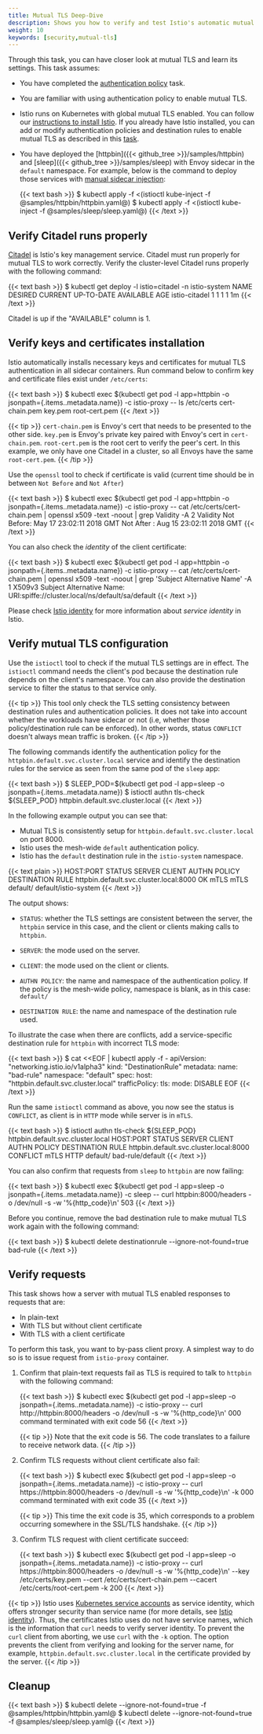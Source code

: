 ```yaml
---
title: Mutual TLS Deep-Dive
description: Shows you how to verify and test Istio's automatic mutual TLS authentication.
weight: 10
keywords: [security,mutual-tls]
---
```


Through this task, you can have closer look at mutual TLS and learn its settings. This task assumes:

* You have completed the [authentication policy](/docs/tasks/security/authn-policy/) task.
* You are familiar with using authentication policy to enable mutual TLS.
* Istio runs on Kubernetes with global mutual TLS enabled. You can follow our [instructions to install Istio](/docs/setup/kubernetes/).
If you already have Istio installed, you can add or modify authentication policies and destination rules to enable mutual TLS as described in this [task](/docs/tasks/security/authn-policy/#globally-enabling-istio-mutual-tls).
* You have deployed the [httpbin]({{< github_tree >}}/samples/httpbin) and [sleep]({{< github_tree >}}/samples/sleep) with Envoy sidecar in the `default` namespace. For example, below is the command to deploy those services with [manual sidecar injection](/docs/setup/kubernetes/additional-setup/sidecar-injection/#manual-sidecar-injection):

    {{< text bash >}}
    $ kubectl apply -f <(istioctl kube-inject -f @samples/httpbin/httpbin.yaml@)
    $ kubectl apply -f <(istioctl kube-inject -f @samples/sleep/sleep.yaml@)
    {{< /text >}}

## Verify Citadel runs properly

[Citadel](/docs/concepts/security/#pki) is Istio's key management service. Citadel must run properly for mutual TLS to work correctly. Verify the
cluster-level Citadel runs properly with the following command:

{{< text bash >}}
$ kubectl get deploy -l istio=citadel -n istio-system
NAME            DESIRED   CURRENT   UP-TO-DATE   AVAILABLE   AGE
istio-citadel   1         1         1            1           1m
{{< /text >}}

Citadel is up if the "AVAILABLE" column is 1.

## Verify keys and certificates installation

Istio automatically installs necessary keys and certificates for mutual TLS authentication in all sidecar containers. Run command below to confirm key and certificate files exist under `/etc/certs`:

{{< text bash >}}
$ kubectl exec $(kubectl get pod -l app=httpbin -o jsonpath={.items..metadata.name}) -c istio-proxy -- ls /etc/certs
cert-chain.pem
key.pem
root-cert.pem
{{< /text >}}

{{< tip >}}
`cert-chain.pem` is Envoy's cert that needs to be presented to the other side. `key.pem` is Envoy's private key
paired with Envoy's cert in `cert-chain.pem`. `root-cert.pem` is the root cert to verify the peer's cert.
In this example, we only have one Citadel in a cluster, so all Envoys have the same `root-cert.pem`.
{{< /tip >}}

Use the `openssl` tool to check if certificate is valid (current time should be in between `Not Before` and `Not After`)

{{< text bash >}}
$ kubectl exec $(kubectl get pod -l app=httpbin -o jsonpath={.items..metadata.name}) -c istio-proxy -- cat /etc/certs/cert-chain.pem | openssl x509 -text -noout  | grep Validity -A 2
Validity
        Not Before: May 17 23:02:11 2018 GMT
        Not After : Aug 15 23:02:11 2018 GMT
{{< /text >}}

You can also check the _identity_ of the client certificate:

{{< text bash >}}
$ kubectl exec $(kubectl get pod -l app=httpbin -o jsonpath={.items..metadata.name}) -c istio-proxy -- cat /etc/certs/cert-chain.pem | openssl x509 -text -noout  | grep 'Subject Alternative Name' -A 1
        X509v3 Subject Alternative Name:
            URI:spiffe://cluster.local/ns/default/sa/default
{{< /text >}}

Please check [Istio identity](/docs/concepts/security/#istio-identity) for more information about  _service identity_ in Istio.

## Verify mutual TLS configuration

Use the `istioctl` tool to check if the mutual TLS settings are in effect. The `istioctl` command needs the client's pod because the destination rule depends on the client's namespace.
You can also provide the destination service to filter the status to that service only.

{{< tip >}}
This tool only check the TLS setting consistency between destination rules and authentication policies. It does not take into account whether the
workloads have sidecar or not (i.e, whether those policy/destination rule can be enforced). In other words, status `CONFLICT` doesn't always mean traffic is broken.
{{< /tip >}}

The following commands identify the authentication policy for the `httpbin.default.svc.cluster.local` service and identify the destination rules for the service as seen from the same pod of the `sleep` app:

{{< text bash >}}
$ SLEEP_POD=$(kubectl get pod -l app=sleep -o jsonpath={.items..metadata.name})
$ istioctl authn tls-check ${SLEEP_POD} httpbin.default.svc.cluster.local
{{< /text >}}

In the following example output you can see that:

* Mutual TLS is consistently setup for `httpbin.default.svc.cluster.local` on port 8000.
* Istio uses the mesh-wide `default` authentication policy.
* Istio has the `default` destination rule in the `istio-system` namespace.

{{< text plain >}}
HOST:PORT                                  STATUS     SERVER     CLIENT     AUTHN POLICY        DESTINATION RULE
httpbin.default.svc.cluster.local:8000     OK         mTLS       mTLS       default/            default/istio-system
{{< /text >}}

The output shows:

* `STATUS`: whether the TLS settings are consistent between the server, the `httpbin` service in this case, and the client or clients making calls to `httpbin`.

* `SERVER`: the mode used on the server.

* `CLIENT`: the mode used on the client or clients.

* `AUTHN POLICY`: the name and namespace of the authentication policy. If the policy is the mesh-wide policy, namespace is blank, as in this case: `default/`

* `DESTINATION RULE`: the name and namespace of the destination rule used.

To illustrate the case when there are conflicts, add a service-specific destination rule for `httpbin` with incorrect TLS mode:

{{< text bash >}}
$ cat <<EOF | kubectl apply -f -
apiVersion: "networking.istio.io/v1alpha3"
kind: "DestinationRule"
metadata:
  name: "bad-rule"
  namespace: "default"
spec:
  host: "httpbin.default.svc.cluster.local"
  trafficPolicy:
    tls:
      mode: DISABLE
EOF
{{< /text >}}

Run the same `istioctl` command as above, you now see the status is `CONFLICT`, as client is in `HTTP` mode while server is in `mTLS`.

{{< text bash >}}
$ istioctl authn tls-check ${SLEEP_POD} httpbin.default.svc.cluster.local
HOST:PORT                                  STATUS       SERVER     CLIENT     AUTHN POLICY        DESTINATION RULE
httpbin.default.svc.cluster.local:8000     CONFLICT     mTLS       HTTP       default/            bad-rule/default
{{< /text >}}

You can also confirm that requests from `sleep` to `httpbin` are now failing:

{{< text bash >}}
$ kubectl exec $(kubectl get pod -l app=sleep -o jsonpath={.items..metadata.name}) -c sleep -- curl httpbin:8000/headers -o /dev/null -s -w '%{http_code}\n'
503
{{< /text >}}

Before you continue, remove the bad destination rule to make mutual TLS work again with the following command:

{{< text bash >}}
$ kubectl delete destinationrule --ignore-not-found=true bad-rule
{{< /text >}}

## Verify requests

This task shows how a server with mutual TLS enabled responses to requests that are:

* In plain-text
* With TLS but without client certificate
* With TLS with a client certificate

To perform this task, you want to by-pass client proxy. A simplest way to do so is to issue request from `istio-proxy` container.

1. Confirm that plain-text requests fail as TLS is required to talk to `httpbin` with the following command:

    {{< text bash >}}
    $ kubectl exec $(kubectl get pod -l app=sleep -o jsonpath={.items..metadata.name}) -c istio-proxy -- curl http://httpbin:8000/headers -o /dev/null -s -w '%{http_code}\n'
    000
    command terminated with exit code 56
    {{< /text >}}

    {{< tip >}}
    Note that the exit code is 56. The code translates to a failure to receive network data.
    {{< /tip >}}

1. Confirm TLS requests without client certificate also fail:

    {{< text bash >}}
    $ kubectl exec $(kubectl get pod -l app=sleep -o jsonpath={.items..metadata.name}) -c istio-proxy -- curl https://httpbin:8000/headers -o /dev/null -s -w '%{http_code}\n' -k
    000
    command terminated with exit code 35
    {{< /text >}}

    {{< tip >}}
    This time the exit code is 35, which corresponds to a problem occurring somewhere in the SSL/TLS handshake.
    {{< /tip >}}

1. Confirm TLS request with client certificate succeed:

    {{< text bash >}}
    $ kubectl exec $(kubectl get pod -l app=sleep -o jsonpath={.items..metadata.name}) -c istio-proxy -- curl https://httpbin:8000/headers -o /dev/null -s -w '%{http_code}\n' --key /etc/certs/key.pem --cert /etc/certs/cert-chain.pem --cacert /etc/certs/root-cert.pem -k
    200
    {{< /text >}}

{{< tip >}}
Istio uses [Kubernetes service accounts](https://kubernetes.io/docs/tasks/configure-pod-container/configure-service-account/) as service identity, which
offers stronger security than service name (for more details, see [Istio identity](/docs/concepts/security/#istio-identity)). Thus, the certificates Istio uses do
not have service names, which is the information that `curl` needs to verify server identity. To prevent the `curl` client from aborting, we use `curl`
with the `-k` option. The option prevents the client from verifying and looking for the server name, for example, `httpbin.default.svc.cluster.local` in the
certificate provided by the server.
{{< /tip >}}

## Cleanup

{{< text bash >}}
$ kubectl delete --ignore-not-found=true -f @samples/httpbin/httpbin.yaml@
$ kubectl delete --ignore-not-found=true -f @samples/sleep/sleep.yaml@
{{< /text >}}
